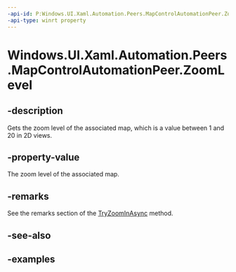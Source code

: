 ```yaml
---
-api-id: P:Windows.UI.Xaml.Automation.Peers.MapControlAutomationPeer.ZoomLevel
-api-type: winrt property
---
```


<!-- Property syntax.
public double ZoomLevel { get; }
-->

# Windows.UI.Xaml.Automation.Peers.MapControlAutomationPeer.ZoomLevel

## -description
Gets the zoom level of the associated map, which is a value between 1 and 20 in 2D views.  

## -property-value
The zoom level of the associated map.  

## -remarks
See the remarks section of the [TryZoomInAsync](https://docs.microsoft.com/uwp/api/windows.ui.xaml.controls.maps.mapcontrol.TryZoomInAsync) method.  

## -see-also

## -examples

